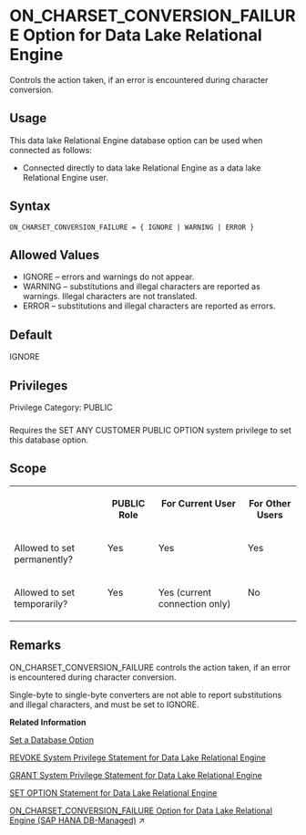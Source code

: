 <!-- loioa645abcb84f21015ab8891ab0425a318 -->

# ON\_CHARSET\_CONVERSION\_FAILURE Option for Data Lake Relational Engine

Controls the action taken, if an error is encountered during character conversion.



<a name="loioa645abcb84f21015ab8891ab0425a318__section_fq2_gpq_znb"/>

## Usage

This data lake Relational Engine database option can be used when connected as follows:

-   Connected directly to data lake Relational Engine as a data lake Relational Engine user.



<a name="loioa645abcb84f21015ab8891ab0425a318__on_charset_conversion_failure_syntax1"/>

## Syntax

```
ON_CHARSET_CONVERSION_FAILURE = { IGNORE | WARNING | ERROR }
```



<a name="loioa645abcb84f21015ab8891ab0425a318__on_charset_conversion_failure_values1"/>

## Allowed Values

-   IGNORE – errors and warnings do not appear.
-   WARNING – substitutions and illegal characters are reported as warnings. Illegal characters are not translated.
-   ERROR – substitutions and illegal characters are reported as errors.



<a name="loioa645abcb84f21015ab8891ab0425a318__on_charset_conversion_failure_default1"/>

## Default

IGNORE



<a name="loioa645abcb84f21015ab8891ab0425a318__on_charset_conversion_failure_priv1"/>

## Privileges

Privilege Category: PUBLIC



### 

Requires the SET ANY CUSTOMER PUBLIC OPTION system privilege to set this database option.



<a name="loioa645abcb84f21015ab8891ab0425a318__on_charset_conversion_failure_scope1"/>

## Scope


<table>
<tr>
<th valign="top">

 

</th>
<th valign="top">

PUBLIC Role

</th>
<th valign="top">

For Current User

</th>
<th valign="top">

For Other Users

</th>
</tr>
<tr>
<td valign="top">

Allowed to set permanently?

</td>
<td valign="top">

Yes

</td>
<td valign="top">

Yes

</td>
<td valign="top">

Yes

</td>
</tr>
<tr>
<td valign="top">

Allowed to set temporarily?

</td>
<td valign="top">

Yes

</td>
<td valign="top">

Yes \(current connection only\)

</td>
<td valign="top">

No

</td>
</tr>
</table>



<a name="loioa645abcb84f21015ab8891ab0425a318__on_charset_conversion_failure_remarks1"/>

## Remarks

ON\_CHARSET\_CONVERSION\_FAILURE controls the action taken, if an error is encountered during character conversion.

Single-byte to single-byte converters are not able to report substitutions and illegal characters, and must be set to IGNORE.

**Related Information**  


[Set a Database Option](set-a-database-option-0dcb893.md "You set options with the SET OPTION statement.")

[REVOKE System Privilege Statement for Data Lake Relational Engine](../080-sql-statements/revoke-system-privilege-statement-for-data-lake-relational-engine-a3eadda.md "Removes specific system privileges from specific users and the right to administer the privilege.")

[GRANT System Privilege Statement for Data Lake Relational Engine](../080-sql-statements/grant-system-privilege-statement-for-data-lake-relational-engine-a3dfcb0.md "Grants specific system privileges to users or roles, with or without administrative rights.")

[SET OPTION Statement for Data Lake Relational Engine](../080-sql-statements/set-option-statement-for-data-lake-relational-engine-a625da7.md "Changes options that affect the behavior of the database and its compatibility with Transact-SQL. Setting the value of an option can change the behavior for all users or an individual user, in either a temporary or permanent scope.")

[ON_CHARSET_CONVERSION_FAILURE Option for Data Lake Relational Engine (SAP HANA DB-Managed)](https://help.sap.com/viewer/a898e08b84f21015969fa437e89860c8/2024_1_QRC/en-US/6ed545d21d7a4c159cabfdd39fcc9c73.html "Controls the action taken, if an error is encountered during character conversion.") :arrow_upper_right:


